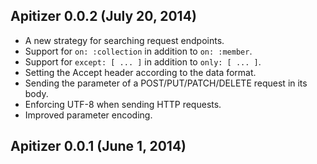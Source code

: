 ## Apitizer 0.0.2 (July 20, 2014)

* A new strategy for searching request endpoints.
* Support for `on: :collection` in addition to `on: :member`.
* Support for `except: [ ... ]` in addition to `only: [ ... ]`.
* Setting the Accept header according to the data format.
* Sending the parameter of a POST/PUT/PATCH/DELETE request in its body.
* Enforcing UTF-8 when sending HTTP requests.
* Improved parameter encoding.

## Apitizer 0.0.1 (June 1, 2014)
